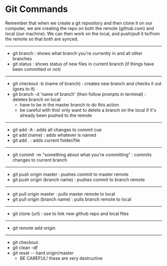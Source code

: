 # Git Commands

Remember that when we create a git repository and then clone it on our computer, we are creating the repo on both the remote (github.com) and local (our machine). We can then work on the local, and push/pull it to/from the remote so that both are synced.
___

- git branch : shows what branch you're currently in and all other branches
- git status : shows status of new files in current branch (if things have been committed or not)
___

- git checkout -b (name of branch) : creates new branch and checks it out (goes to it)
- git branch -d 'name of branch' (then follow prompts in terminal) : deletes branch on local
  - have to be in the master branch to do this action
  - be careful with this!  only want to delete a branch on the local if it's already been pushed to the remote
___

- git add -A : adds all changes to commit cue
- git add (name) : adds whatever is named
- git add . : adds current folder/file
___

- git commit -m "something about what you're committing" : commits changes to current branch
___

- git push origin master : pushes commit to master remote
- git push origin (branch name) : pushes commit to branch remote
___

- git pull origin master : pulls master remote to local
- git pull origin (branch name) : pulls branch remote to local
___

- git clone (url) : use to link new github repo and local files
___

- git remote add origin
___

- git checkout.
- git clean -df
- git reset -- hard origin/master
  - BE CAREFUL! these are very destructive
